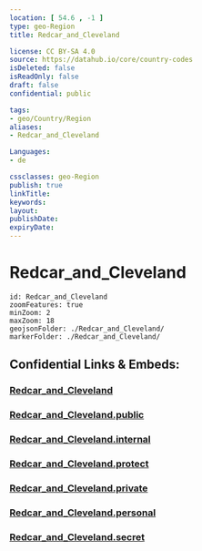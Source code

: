 ```yaml
---
location: [ 54.6 , -1 ] 
type: geo-Region
title: Redcar_and_Cleveland

license: CC BY-SA 4.0
source: https://datahub.io/core/country-codes
isDeleted: false
isReadOnly: false
draft: false
confidential: public

tags:
- geo/Country/Region
aliases:
- Redcar_and_Cleveland

Languages:
- de

cssclasses: geo-Region
publish: true
linkTitle: 
keywords: 
layout: 
publishDate: 
expiryDate: 
---
```


# Redcar_and_Cleveland

```leaflet
id: Redcar_and_Cleveland
zoomFeatures: true 
minZoom: 2 
maxZoom: 18
geojsonFolder: ./Redcar_and_Cleveland/
markerFolder: ./Redcar_and_Cleveland/
```


## Confidential Links & Embeds: 

### [Redcar_and_Cleveland](/_Standards/Earth/Continent/Europe/Europe~North/UK/England/Regions~England/North_East_England/Redcar_and_Cleveland.md) 

### [Redcar_and_Cleveland.public](/_public/Earth/Continent/Europe/Europe~North/UK/England/Regions~England/North_East_England/Redcar_and_Cleveland.public.md) 

### [Redcar_and_Cleveland.internal](/_internal/Earth/Continent/Europe/Europe~North/UK/England/Regions~England/North_East_England/Redcar_and_Cleveland.internal.md) 

### [Redcar_and_Cleveland.protect](/_protect/Earth/Continent/Europe/Europe~North/UK/England/Regions~England/North_East_England/Redcar_and_Cleveland.protect.md) 

### [Redcar_and_Cleveland.private](/_private/Earth/Continent/Europe/Europe~North/UK/England/Regions~England/North_East_England/Redcar_and_Cleveland.private.md) 

### [Redcar_and_Cleveland.personal](/_personal/Earth/Continent/Europe/Europe~North/UK/England/Regions~England/North_East_England/Redcar_and_Cleveland.personal.md) 

### [Redcar_and_Cleveland.secret](/_secret/Earth/Continent/Europe/Europe~North/UK/England/Regions~England/North_East_England/Redcar_and_Cleveland.secret.md)

